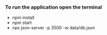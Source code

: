 ### To run the application open the terminal 
- npm install
- npm start 
- npx json-server -p 3500 -w data/db.json         
